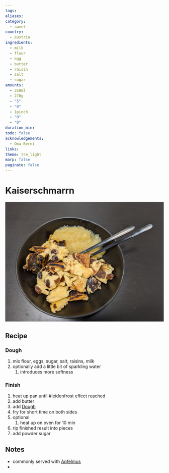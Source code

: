 ```yaml
---
tags: 
aliases: 
category:
  - sweet
country:
  - austria
ingredients:
  - milk
  - flour
  - egg
  - butter
  - raisin
  - salt
  - sugar
amounts:
  - 350ml
  - 270g
  - "5"
  - "0"
  - 1pinch
  - "0"
  - "0"
duration_min: 
todo: false
acknowledgements:
  - Oma Berni
links: 
theme: tre_light
marp: false
paginate: false
---
```

# Kaiserschmarrn
![](../gfx/PXL_20250412_113504363.jpg)
## Recipe
### Dough
1. mix flour, eggs, sugar, salt, raisins, milk
2. optionally add a little bit of sparkling water
	1. introduces more softness

### Finish
1. heat up pan until #leidenfrost effect reached
2. add butter
3. add [Dough](#Dough)
4. fry for short time on both sides
5. optional
	1. heat up on oven for 10 min
6. rip finished result into pieces
7. add powder sugar

## Notes
* commonly served with [Apfelmus](Apfelmus)
* 
